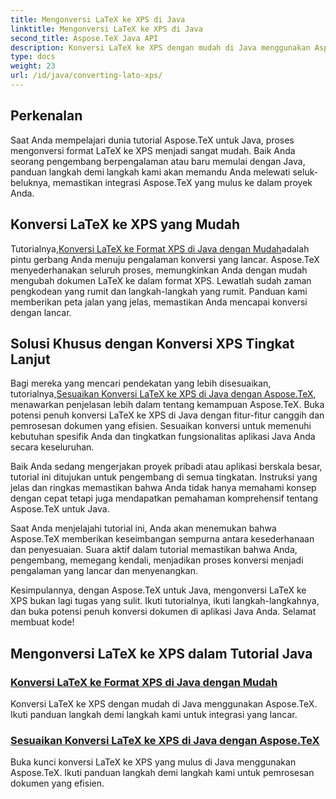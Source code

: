 ```yaml
---
title: Mengonversi LaTeX ke XPS di Java
linktitle: Mengonversi LaTeX ke XPS di Java
second_title: Aspose.TeX Java API
description: Konversi LaTeX ke XPS dengan mudah di Java menggunakan Aspose.TeX. Panduan langkah demi langkah untuk integrasi yang lancar dan pemrosesan dokumen yang efisien.
type: docs
weight: 23
url: /id/java/converting-lato-xps/
---
```

## Perkenalan

Saat Anda mempelajari dunia tutorial Aspose.TeX untuk Java, proses mengonversi format LaTeX ke XPS menjadi sangat mudah. Baik Anda seorang pengembang berpengalaman atau baru memulai dengan Java, panduan langkah demi langkah kami akan memandu Anda melewati seluk-beluknya, memastikan integrasi Aspose.TeX yang mulus ke dalam proyek Anda.

## Konversi LaTeX ke XPS yang Mudah
 Tutorialnya,[Konversi LaTeX ke Format XPS di Java dengan Mudah](./simple-xps-conversion/)adalah pintu gerbang Anda menuju pengalaman konversi yang lancar. Aspose.TeX menyederhanakan seluruh proses, memungkinkan Anda dengan mudah mengubah dokumen LaTeX ke dalam format XPS. Lewatlah sudah zaman pengkodean yang rumit dan langkah-langkah yang rumit. Panduan kami memberikan peta jalan yang jelas, memastikan Anda mencapai konversi dengan lancar.

## Solusi Khusus dengan Konversi XPS Tingkat Lanjut
 Bagi mereka yang mencari pendekatan yang lebih disesuaikan, tutorialnya,[Sesuaikan Konversi LaTeX ke XPS di Java dengan Aspose.TeX](./advanced-xps-conversion/), menawarkan penjelasan lebih dalam tentang kemampuan Aspose.TeX. Buka potensi penuh konversi LaTeX ke XPS di Java dengan fitur-fitur canggih dan pemrosesan dokumen yang efisien. Sesuaikan konversi untuk memenuhi kebutuhan spesifik Anda dan tingkatkan fungsionalitas aplikasi Java Anda secara keseluruhan.

Baik Anda sedang mengerjakan proyek pribadi atau aplikasi berskala besar, tutorial ini ditujukan untuk pengembang di semua tingkatan. Instruksi yang jelas dan ringkas memastikan bahwa Anda tidak hanya memahami konsep dengan cepat tetapi juga mendapatkan pemahaman komprehensif tentang Aspose.TeX untuk Java.

Saat Anda menjelajahi tutorial ini, Anda akan menemukan bahwa Aspose.TeX memberikan keseimbangan sempurna antara kesederhanaan dan penyesuaian. Suara aktif dalam tutorial memastikan bahwa Anda, pengembang, memegang kendali, menjadikan proses konversi menjadi pengalaman yang lancar dan menyenangkan.

Kesimpulannya, dengan Aspose.TeX untuk Java, mengonversi LaTeX ke XPS bukan lagi tugas yang sulit. Ikuti tutorialnya, ikuti langkah-langkahnya, dan buka potensi penuh konversi dokumen di aplikasi Java Anda. Selamat membuat kode!
## Mengonversi LaTeX ke XPS dalam Tutorial Java
### [Konversi LaTeX ke Format XPS di Java dengan Mudah](./simple-xps-conversion/)
Konversi LaTeX ke XPS dengan mudah di Java menggunakan Aspose.TeX. Ikuti panduan langkah demi langkah kami untuk integrasi yang lancar.
### [Sesuaikan Konversi LaTeX ke XPS di Java dengan Aspose.TeX](./advanced-xps-conversion/)
Buka kunci konversi LaTeX ke XPS yang mulus di Java menggunakan Aspose.TeX. Ikuti panduan langkah demi langkah kami untuk pemrosesan dokumen yang efisien.